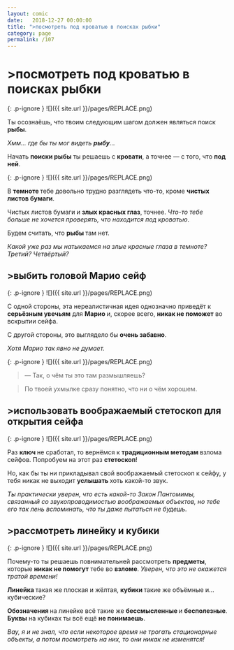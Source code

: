 ```yaml
---
layout: comic
date:   2018-12-27 00:00:00 
title: ">посмотреть под кроватью в поисках рыбки"
category: page
permalink: /107
---
```

# >посмотреть под кроватью в поисках рыбки

{: .p-ignore }
![]({{ site.url }}/pages/REPLACE.png)

Ты осознаёшь, что твоим следующим шагом должен являться поиск <strong>рыбы</strong>.

<em>Хмм… где бы ты мог видеть <strong><strong>рыбу</strong></strong>…</em>

Начать <strong>поиски рыбы</strong> ты решаешь с <strong>кровати</strong>, а точнее — с того, что <strong>под ней</strong>.

{: .p-ignore }
![]({{ site.url }}/pages/REPLACE.png)

В <strong>темноте </strong>тебе довольно трудно разглядеть что-то, кроме <strong>чистых листов бумаги</strong>.

Чистых листов бумаги и <strong>злых красных глаз</strong>, точнее. <em>Что-то тебе больше не хочется проверять, что находится под кроватью</em>.

Будем считать, что <strong>рыбы </strong>там нет.

<em>Какой уже раз мы натыкаемся на злые красные глаза в темноте? Третий? Четвёртый?</em>

## >выбить головой Марио сейф

{: .p-ignore }
![]({{ site.url }}/pages/REPLACE.png)

С одной стороны, эта нереалистичная идея однозначно приведёт к <strong>серьёзным увечьям</strong> для <strong>Марио </strong>и, скорее всего, <strong>никак не поможет</strong> во вскрытии сейфа.

С другой стороны, это выглядело бы <strong>очень забавно</strong>.

<em>Хотя Марио так явно не думает.</em>

{: .p-ignore }
![]({{ site.url }}/pages/REPLACE.png)

<blockquote>— Так, о чём ты это там размышляешь? </blockquote>

<blockquote>По твоей ухмылке сразу понятно, что ни о чём хорошем.</blockquote>

## >использовать воображаемый стетоскоп для открытия сейфа

{: .p-ignore }
![]({{ site.url }}/pages/REPLACE.png)

Раз <strong>ключ </strong>не сработал, то вернёмся к <strong>традиционным методам </strong>взлома сейфов. Попробуем на этот раз <strong>стетоскоп</strong>!

Но, как бы ты ни прикладывал свой воображаемый стетоскоп к сейфу, у тебя никак не выходит <strong>услышать </strong>хоть какой-то звук.

<em>Ты практически уверен, что есть какой-то Закон Пантомимы, связанный со звукопроводимостью воображаемых объектов, но тебе его так лень вспоминать, что ты даже пытаться не будешь.</em>

## >рассмотреть линейку и кубики

{: .p-ignore }
![]({{ site.url }}/pages/REPLACE.png)

Почему-то ты решаешь повнимательней рассмотреть <strong>предметы</strong>, которые <strong>никак не помогут</strong> тебе во <strong>взломе</strong>. <em>Уверен, что это не окажется тратой времени!</em>

<strong>Линейка </strong>такая же плоская и жёлтая, <strong>кубики </strong>такие же объёмные и… кубические?

<strong>Обозначения </strong>на линейке всё такие же <strong>бессмысленные </strong>и <strong>бесполезные</strong>. <strong>Буквы</strong> на кубиках ты всё ещё <strong>не понимаешь</strong>.

<em>Вау, я и не знал, что если некоторое время не трогать стационарные объекты, а потом посмотреть на них, то они никак не изменятся!</em>
